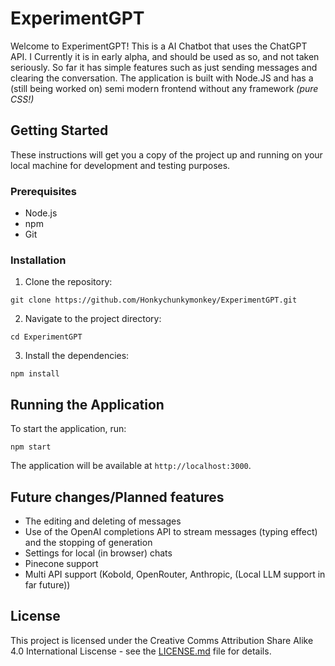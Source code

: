 # ExperimentGPT

Welcome to ExperimentGPT! This is a AI Chatbot that uses the ChatGPT API. I Currently it is in early alpha, and should be used as so, and not taken seriously. So far it has simple features such as just sending messages and clearing the conversation. The application is built with Node.JS and has a (still being worked on) semi modern frontend without any framework *(pure CSS!)*

## Getting Started

These instructions will get you a copy of the project up and running on your local machine for development and testing purposes.

### Prerequisites

- Node.js
- npm
- Git

### Installation

1. Clone the repository:

`git clone https://github.com/Honkychunkymonkey/ExperimentGPT.git`

2. Navigate to the project directory:

```cd ExperimentGPT```

3. Install the dependencies:

```npm install```

## Running the Application

To start the application, run:

```npm start```

The application will be available at `http://localhost:3000`.

## Future changes/Planned features

- The editing and deleting of messages
- Use of the OpenAI completions API to stream messages (typing effect) and the stopping of generation
- Settings for local (in browser) chats
- Pinecone support
- Multi API support (Kobold, OpenRouter, Anthropic, (Local LLM support in far future))

## License

This project is licensed under the Creative Comms Attribution Share Alike 4.0 International Liscense - see the [LICENSE.md](LICENSE.md) file for details.
